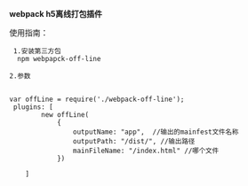**webpack h5离线打包插件**

使用指南：
    
     1.安装第三方包
      npm webpapck-off-line 
     
    2.参数
```

var offLine = require('./webpack-off-line');
 plugins: [
        new offLine(
            {
                outputName: "app",  //输出的mainfest文件名称
                outputPath: "/dist/", //输出路径
                mainFileName: "/index.html" //哪个文件
            })

    ]
```

    
    